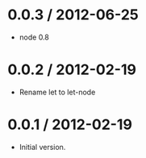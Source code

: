 
0.0.3 / 2012-06-25
==================

  * node 0.8

0.0.2 / 2012-02-19
==================

  * Rename let to let-node

0.0.1 / 2012-02-19
==================

  * Initial version.
